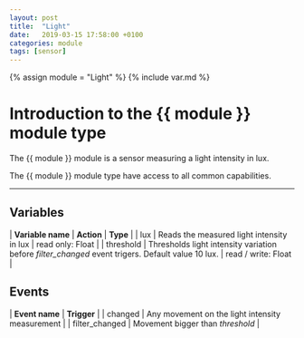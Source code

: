 ```yaml
---
layout: post
title:  "Light"
date:   2019-03-15 17:58:00 +0100
categories: module
tags: [sensor]
---
```

{% assign module = "Light" %}
{% include var.md %}

# Introduction to the {{ module }} module type

The {{ module }} module is a sensor measuring a light intensity in lux.

The {{ module }} module type have access to all common capabilities.

----

## Variables

| **Variable name** | **Action** | **Type** |
| lux | Reads the measured light intensity in lux | read only: Float |
| threshold | Thresholds light intensity variation before *filter_changed* event trigers. Default value 10 lux. | read / write: Float |

## Events

| **Event name** | **Trigger** |
| changed | Any movement on the light intensity measurement |
| filter_changed | Movement bigger than *threshold* |
